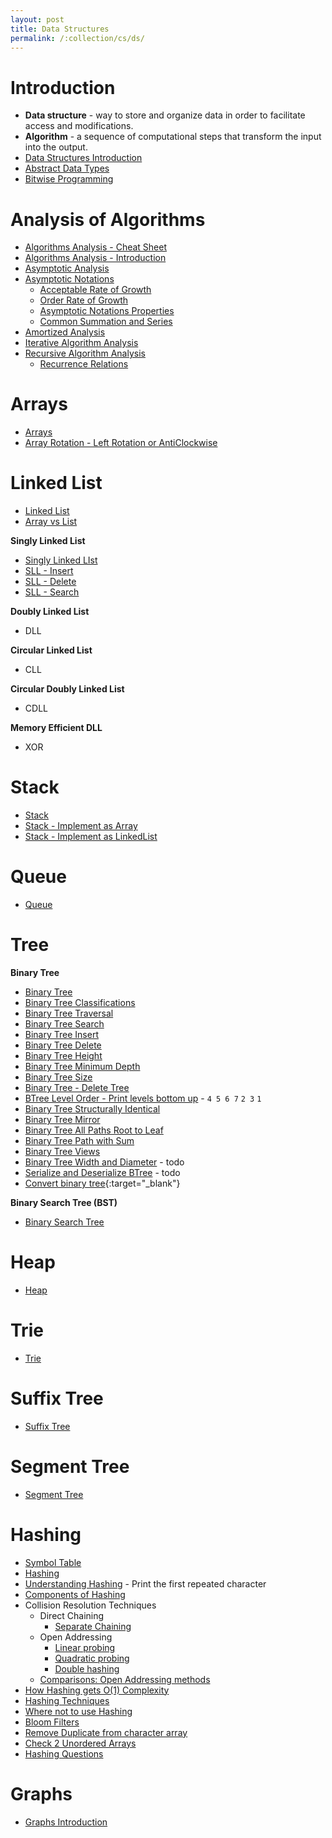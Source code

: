 ```yaml
---
layout: post
title: Data Structures
permalink: /:collection/cs/ds/
---
```


# Introduction
- **Data structure** - way to store and organize data in order to facilitate access and modifications.
- **Algorithm** - a sequence of computational steps that transform the input into the output.
- [Data Structures Introduction](introduction)
- [Abstract Data Types](abstract-data-types)
- [Bitwise Programming](bitwise)

# Analysis of Algorithms
- [Algorithms Analysis - Cheat Sheet](algorithms/analysis/cheat-sheet)
- [Algorithms Analysis - Introduction](algorithms/analysis/intro)
- [Asymptotic Analysis](algorithms/analysis/asymptotic)
- [Asymptotic Notations](algorithms/analysis/asymptotic-notations)
  - [Acceptable Rate of Growth](algorithms/analysis/acceptable-growth-rates)
  - [Order Rate of Growth](algorithms/analysis/order-growth-rates)
  - [Asymptotic Notations Properties](algorithms/analysis/asymptotic-notations-properties)
  - [Common Summation and Series](algorithms/analysis/common-series-summation)
- [Amortized Analysis](algorithms/analysis/amortized)
- [Iterative Algorithm Analysis](algorithms/analysis/iterative)
- [Recursive Algorithm Analysis](algorithms/analysis/recursive)
  - [Recurrence Relations](algorithms/analysis/recurrence-relations)

# Arrays
- [Arrays](arrays)
- [Array Rotation - Left Rotation or AntiClockwise](arrays/left-rotation)

# Linked List
- [Linked List](linked-list)
- [Array vs List](array-vs-list)

**Singly Linked List**
- [Singly Linked LIst](sll)
- [SLL - Insert](sll/insert)
- [SLL - Delete](sll/delete)
- [SLL - Search](sll/search)

**Doubly Linked List**
- DLL

**Circular Linked List**
- CLL

**Circular Doubly Linked List**
- CDLL

**Memory Efficient DLL**
- XOR

# Stack
- [Stack](stack)
- [Stack - Implement as Array](stack/implement-as-array)
- [Stack - Implement as LinkedList](stack/implement-as-linked-list)

# Queue
- [Queue](queue)

# Tree
**Binary Tree**
- [Binary Tree](btree)
- [Binary Tree Classifications](btree/classification)
- [Binary Tree Traversal](btree/traversal)
- [Binary Tree Search](btree/search)
- [Binary Tree Insert](btree/insert)
- [Binary Tree Delete](btree/delete)
- [Binary Tree Height](btree/height)
- [Binary Tree Minimum Depth](btree/minimum-depth)
- [Binary Tree Size](btree/size)
- [Binary Tree - Delete Tree](btree/delete-tree)
- [BTree Level Order - Print levels bottom up](btree/level-print-bottom-up) - `4 5 6 7` `2 3` `1`
- [Binary Tree Structurally Identical](btree/structurally-identical)
- [Binary Tree Mirror](btree/mirror)
- [Binary Tree All Paths Root to Leaf](btree/all-paths)
- [Binary Tree Path with Sum](btree/path-with-sum)
- [Binary Tree Views](btree/views)
- [Binary Tree Width and Diameter](btree/width-and-diameter) - todo
- [Serialize and Deserialize BTree](btree/serialize-deserialize) - todo
- [Convert binary tree](https://www.geeksforgeeks.org/convert-binary-tree-threaded-binary-tree-2/){:target="_blank"}

**Binary Search Tree (BST)**
- [Binary Search Tree](bst)

# Heap
- [Heap](heap)

# Trie
- [Trie](trie)

# Suffix Tree
- [Suffix Tree](suffix-tree)

# Segment Tree
- [Segment Tree](segment-tree)

# Hashing
- [Symbol Table](symbol-table)
- [Hashing](hashing)
- [Understanding Hashing](hashing/understanding) - Print the first repeated character
- [Components of Hashing](hashing/components)
- Collision Resolution Techniques
  - Direct Chaining
    - [Separate Chaining](hashing/separate-chaining)
  - Open Addressing
    - [Linear probing](hashing/linear-probing)
    - [Quadratic probing](hashing/quadratic-probing)
    - [Double hashing](hashing/double-hashing)
  - [Comparisons: Open Addressing methods](hashing/open-addressing-comparision)
- [How Hashing gets O(1) Complexity](hashing/constant-time)
- [Hashing Techniques](hashing/techniques)
- [Where not to use Hashing](hashing/not-suitable)
- [Bloom Filters](hashing/bloom-filters)
- [Remove Duplicate from character array](hashing/remove-duplicate-char)
- [Check 2 Unordered Arrays](hashing/two-unordered-arrays)
- [Hashing Questions](hashing/problems)

# Graphs
- [Graphs Introduction](graphs)